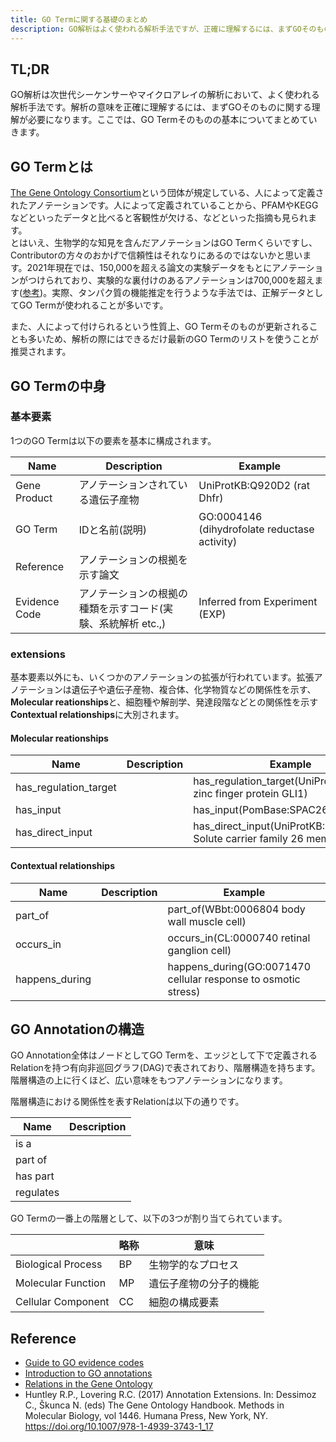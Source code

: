 ```yaml
---
title: GO Termに関する基礎のまとめ
description: GO解析はよく使われる解析手法ですが、正確に理解するには、まずGOそのものに関する理解が必要になります。GO Termそのものの基本についてまとめていきます。
---
```


## TL;DR

GO解析は次世代シーケンサーやマイクロアレイの解析において、よく使われる解析手法です。解析の意味を正確に理解するには、まずGOそのものに関する理解が必要になります。ここでは、GO Termそのものの基本についてまとめていきます。

## GO Termとは

[The Gene Ontology Consortium](http://geneontology.org/docs/whoweare/)という団体が規定している、人によって定義されたアノテーションです。人によって定義されていることから、PFAMやKEGGなどといったデータと比べると客観性が欠ける、などといった指摘も見られます。  
とはいえ、生物学的な知見を含んだアノテーションはGO Termくらいですし、Contributorの方々のおかげで信頼性はそれなりにあるのではないかと思います。2021年現在では、150,000を超える論文の実験データをもとにアノテーションがつけられており、実験的な裏付けのあるアノテーションは700,000を超えます([参考](http://geneontology.org/docs/introduction-to-go-resource/))。実際、タンパク質の機能推定を行うような手法では、正解データとしてGO Termが使われることが多いです。

また、人によって付けられるという性質上、GO Termそのものが更新されることも多いため、解析の際にはできるだけ最新のGO Termのリストを使うことが推奨されます。


## GO Termの中身

### 基本要素

1つのGO Termは以下の要素を基本に構成されます。

| Name          | Description                                                  | Example                                       |
| ------------- | ------------------------------------------------------------ | --------------------------------------------- |
| Gene Product  | アノテーションされている遺伝子産物                           | UniProtKB:Q920D2 (rat Dhfr)                   |
| GO Term       | IDと名前(説明)                                               | GO:0004146 (dihydrofolate reductase activity) |
| Reference     | アノテーションの根拠を示す論文                               |                                               |
| Evidence Code | アノテーションの根拠の種類を示すコード(実験、系統解析 etc.,) | Inferred from Experiment (EXP)                |

### extensions

基本要素以外にも、いくつかのアノテーションの拡張が行われています。拡張アノテーションは遺伝子や遺伝子産物、複合体、化学物質などの関係性を示す、**Molecular reationships**と、細胞種や解剖学、発達段階などとの関係性を示す**Contextual relationships**に大別されます。

#### Molecular reationships

| Name                  | Description | Example                                                              |
| --------------------- | ----------- | -------------------------------------------------------------------- |
| has_regulation_target |             | has_regulation_target(UniProtKB:P08151 zinc finger protein GLI1)     |
| has_input             |             | has_input(PomBase:SPAC26H5.0 pcf2)                                   |
| has_direct_input      |             | has_direct_input(UniProtKB:Q7LBE3 Solute carrier family 26 member 9) |

#### Contextual relationships

| Name           | Description | Example                                                        |
| -------------- | ----------- | -------------------------------------------------------------- |
| part_of        |             | part_of(WBbt:0006804 body wall muscle cell)                    |
| occurs_in      |             | occurs_in(CL:0000740 retinal ganglion cell)                    |
| happens_during |             | happens_during(GO:0071470 cellular response to osmotic stress) |

## GO Annotationの構造

GO Annotation全体はノードとしてGO Termを、エッジとして下で定義されるRelationを持つ有向非巡回グラフ(DAG)で表されており、階層構造を持ちます。階層構造の上に行くほど、広い意味をもつアノテーションになります。

階層構造における関係性を表すRelationは以下の通りです。

| Name      | Description |
| --------- | ----------- |
| is a      |             |
| part of   |             |
| has part  |             |
| regulates |             |

GO Termの一番上の階層として、以下の3つが割り当てられています。

|                    | 略称 | 意味                   |
| ------------------ | ---- | ---------------------- |
| Biological Process | BP   | 生物学的なプロセス     |
| Molecular Function | MP   | 遺伝子産物の分子的機能 |
| Cellular Component | CC   | 細胞の構成要素         |


## Reference

- [Guide to GO evidence codes](http://geneontology.org/docs/guide-go-evidence-codes/)
- [Introduction to GO annotations](http://geneontology.org/docs/go-annotations/#annotation-extensions)
- [Relations in the Gene Ontology](http://geneontology.org/docs/ontology-relations/)
- Huntley R.P., Lovering R.C. (2017) Annotation Extensions. In: Dessimoz C., Škunca N. (eds) The Gene Ontology Handbook. Methods in Molecular Biology, vol 1446. Humana Press, New York, NY. https://doi.org/10.1007/978-1-4939-3743-1_17